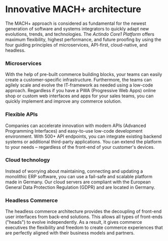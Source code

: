 # Innovative MACH+ architecture

The MACH+ approach is considered as fundamental for the newest generation of software and systems integrators to quickly adapt new evolutions, trends, and technologies. The *Actindo Core1 Platform* offers maximum flexibility, highest performance, and future proofing by using the four guiding principles of microservices, API-first, cloud-native, and headless. 


### Microservices

With the help of pre-built commerce building blocks, your teams can easily create a customer-specific infrastructure. Furthermore, the teams can agilely scale and evolve the IT-framework as needed using a low-code approach. Regardless if you have a PWA (Progressive Web Apps) online shop or custom web interfaces and apps for your sales teams, you can quickly implement and improve any commerce solution. 


### Flexible APIs

Companies can accelerate innovation with modern APIs (Advanced Programming Interfaces) and easy-to-use low-code development environment. With 500+ API endpoints, you can integrate existing backend systems or additional third-party applications. You can extend the platform to your needs &ndash; regardless of the front-end of your customer's devices. 


### Cloud technology

Instead of worrying about maintaining, connecting and updating a monolithic ERP software, you can use a fail-safe and scalable platform made in Germany. Our cloud servers are compliant with the European General Data Protection Regulation (GDPR) and are located in Germany.


### Headless Commerce 

The headless commerce architecture provides the decoupling of front-end user interfaces from back-end solutions. This allows all types of front-ends ("heads") to evolve independently. As a result, it gives commerce executives the flexibility and freedom to create commerce experiences that are perfectly aligned with their business models and partners. 


<!---Weitere Themen
- Arbeiten in Listen (
    - Sortieren (auf-absteigend), 
    - Filtern (relations like equal etc.))>